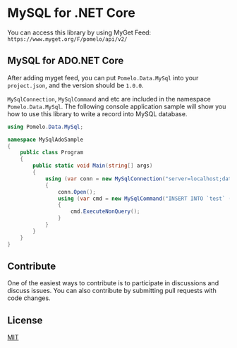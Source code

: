 # MySQL for .NET Core

You can access this library by using MyGet Feed: `https://www.myget.org/F/pomelo/api/v2/`

## MySQL for ADO.NET Core

After adding myget feed, you can put `Pomelo.Data.MySql` into your `project.json`, and the version should be `1.0.0`.

`MySqlConnection`, `MySqlCommand` and etc are included in the namespace `Pomelo.Data.MySql`. The following console application sample will show you how to use this library to write a record into MySQL database.

```C#
using Pomelo.Data.MySql;

namespace MySqlAdoSample
{
    public class Program
    {
        public static void Main(string[] args)
        {
            using (var conn = new MySqlConnection("server=localhost;database=adosample;uid=root;pwd=yourpwd"))
            {
                conn.Open();
                using (var cmd = new MySqlCommand("INSERT INTO `test` (`content`) VALUES ('Hello MySQL')", conn))
                {
                    cmd.ExecuteNonQuery();
                }
            }
        }
    }
}
```

## Contribute

One of the easiest ways to contribute is to participate in discussions and discuss issues. You can also contribute by submitting pull requests with code changes.

## License

[MIT](https://github.com/CodeCombLLC/ADO.NET-MySQL/blob/master/LICENSE)
